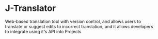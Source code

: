 # J-Translator
Web-based translation tool with version control, and allows users to translate or suggest edits to incorrect translation, and it allows developers to integrate using it's API into Projects
